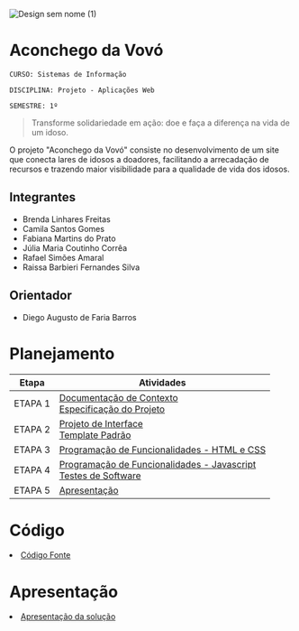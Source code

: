 ![Design sem nome (1)](https://github.com/user-attachments/assets/abd7756b-a658-4982-99c9-d29bdddd84dd)

# Aconchego da Vovó

`CURSO: Sistemas de Informação`

`DISCIPLINA: Projeto - Aplicações Web`

`SEMESTRE: 1º`

> Transforme solidariedade em ação: doe e faça a diferença na vida de um idoso.

O projeto "Aconchego da Vovó" consiste no desenvolvimento de um site que conecta lares de idosos a doadores, facilitando a arrecadação de recursos e trazendo maior visibilidade para a qualidade de vida dos idosos.  

## Integrantes

* Brenda Linhares Freitas
* Camila Santos Gomes
* Fabiana Martins do Prato
* Júlia Maria Coutinho Corrêa
* Rafael Simões Amaral
* Raissa Barbieri Fernandes Silva


## Orientador

* Diego Augusto de Faria Barros

# Planejamento

| Etapa         | Atividades |
|  :----:   | ----------- |
| ETAPA 1         |[Documentação de Contexto](docs/context.md) <br> [Especificação do Projeto](docs/especification.md) |
| ETAPA 2         |[Projeto de Interface](docs/interface.md) <br> [Template Padrão](docs/template.md) |
| ETAPA 3         |[Programação de Funcionalidades - HTML e CSS](docs/development.md) |
| ETAPA 4        |[Programação de Funcionalidades - Javascript](docs/development.md) <br> [Testes de Software ](docs/tests.md) |
| ETAPA 5         | [Apresentação](presentation/README.md) |

# Código

<li><a href="src/README.md"> Código Fonte</a></li>

# Apresentação

<li><a href="presentation/README.md"> Apresentação da solução</a></li>
